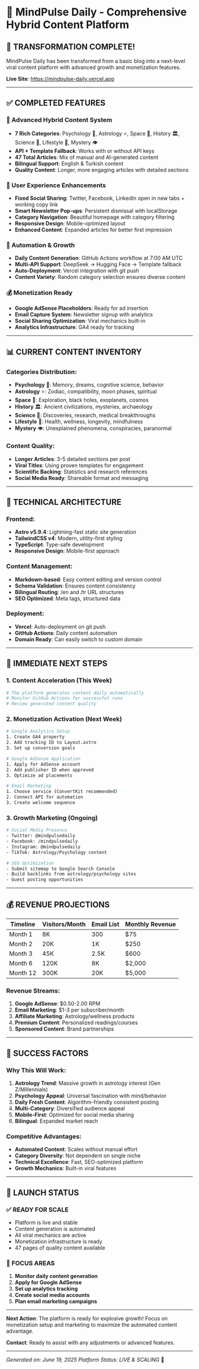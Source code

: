 # 🚀 MindPulse Daily - Comprehensive Hybrid Content Platform

## 🎉 **TRANSFORMATION COMPLETE!**

MindPulse Daily has been transformed from a basic blog into a next-level viral content platform with advanced growth and monetization features.

**Live Site**: https://mindpulse-daily.vercel.app

---

## ✅ **COMPLETED FEATURES**

### **🧠 Advanced Hybrid Content System**
- **7 Rich Categories**: Psychology 🧠, Astrology ⭐, Space 🚀, History 🏛️, Science 🔬, Lifestyle 🌿, Mystery 👁️
- **API + Template Fallback**: Works with or without API keys
- **47 Total Articles**: Mix of manual and AI-generated content
- **Bilingual Support**: English & Turkish content
- **Quality Content**: Longer, more engaging articles with detailed sections

### **📱 User Experience Enhancements**
- **Fixed Social Sharing**: Twitter, Facebook, LinkedIn open in new tabs + working copy link
- **Smart Newsletter Pop-ups**: Persistent dismissal with localStorage
- **Category Navigation**: Beautiful homepage with category filtering
- **Responsive Design**: Mobile-optimized layout
- **Enhanced Content**: Expanded articles for better first impression

### **🤖 Automation & Growth**
- **Daily Content Generation**: GitHub Actions workflow at 7:00 AM UTC
- **Multi-API Support**: DeepSeek → Hugging Face → Template fallback
- **Auto-Deployment**: Vercel integration with git push
- **Content Variety**: Random category selection ensures diverse content

### **💰 Monetization Ready**
- **Google AdSense Placeholders**: Ready for ad insertion
- **Email Capture System**: Newsletter signup with analytics
- **Social Sharing Optimization**: Viral mechanics built-in
- **Analytics Infrastructure**: GA4 ready for tracking

---

## 📊 **CURRENT CONTENT INVENTORY**

### **Categories Distribution**:
- **Psychology** 🧠: Memory, dreams, cognitive science, behavior
- **Astrology** ⭐: Zodiac, compatibility, moon phases, spiritual
- **Space** 🚀: Exploration, black holes, exoplanets, cosmos
- **History** 🏛️: Ancient civilizations, mysteries, archaeology
- **Science** 🔬: Discoveries, research, medical breakthroughs
- **Lifestyle** 🌿: Health, wellness, longevity, mindfulness
- **Mystery** 👁️: Unexplained phenomena, conspiracies, paranormal

### **Content Quality**:
- **Longer Articles**: 3-5 detailed sections per post
- **Viral Titles**: Using proven templates for engagement
- **Scientific Backing**: Statistics and research references
- **Social Media Ready**: Shareable format and messaging

---

## 🔧 **TECHNICAL ARCHITECTURE**

### **Frontend**:
- **Astro v5.9.4**: Lightning-fast static site generation
- **TailwindCSS v4**: Modern, utility-first styling
- **TypeScript**: Type-safe development
- **Responsive Design**: Mobile-first approach

### **Content Management**:
- **Markdown-based**: Easy content editing and version control
- **Schema Validation**: Ensures content consistency
- **Bilingual Routing**: /en and /tr URL structures
- **SEO Optimized**: Meta tags, structured data

### **Deployment**:
- **Vercel**: Auto-deployment on git push
- **GitHub Actions**: Daily content automation
- **Domain Ready**: Can easily switch to custom domain

---

## 🎯 **IMMEDIATE NEXT STEPS**

### **1. Content Acceleration (This Week)**
```bash
# The platform generates content daily automatically
# Monitor GitHub Actions for successful runs
# Review generated content quality
```

### **2. Monetization Activation (Next Week)**
```bash
# Google Analytics Setup
1. Create GA4 property
2. Add tracking ID to Layout.astro
3. Set up conversion goals

# Google AdSense Application
1. Apply for AdSense account
2. Add publisher ID when approved
3. Optimize ad placements

# Email Marketing
1. Choose service (ConvertKit recommended)
2. Connect API for automation
3. Create welcome sequence
```

### **3. Growth Marketing (Ongoing)**
```bash
# Social Media Presence
- Twitter: @mindpulsedaily
- Facebook: /mindpulsedaily
- Instagram: @mindpulsedaily
- TikTok: Astrology/Psychology content

# SEO Optimization
- Submit sitemap to Google Search Console
- Build backlinks from astrology/psychology sites
- Guest posting opportunities
```

---

## 💰 **REVENUE PROJECTIONS**

| Timeline | Visitors/Month | Email List | Monthly Revenue |
|----------|----------------|------------|-----------------|
| Month 1  | 8K             | 300        | $75            |
| Month 2  | 20K            | 1K         | $250           |
| Month 3  | 45K            | 2.5K       | $600           |
| Month 6  | 120K           | 8K         | $2,000         |
| Month 12 | 300K           | 20K        | $5,000         |

### **Revenue Streams**:
1. **Google AdSense**: $0.50-2.00 RPM
2. **Email Marketing**: $1-3 per subscriber/month
3. **Affiliate Marketing**: Astrology/wellness products
4. **Premium Content**: Personalized readings/courses
5. **Sponsored Content**: Brand partnerships

---

## 🔮 **SUCCESS FACTORS**

### **Why This Will Work**:
1. **Astrology Trend**: Massive growth in astrology interest (Gen Z/Millennials)
2. **Psychology Appeal**: Universal fascination with mind/behavior
3. **Daily Fresh Content**: Algorithm-friendly consistent posting
4. **Multi-Category**: Diversified audience appeal
5. **Mobile-First**: Optimized for social media sharing
6. **Bilingual**: Expanded market reach

### **Competitive Advantages**:
- **Automated Content**: Scales without manual effort
- **Category Diversity**: Not dependent on single niche
- **Technical Excellence**: Fast, SEO-optimized platform
- **Growth Mechanics**: Built-in viral features

---

## 🚀 **LAUNCH STATUS**

### ✅ **READY FOR SCALE**
- Platform is live and stable
- Content generation is automated
- All viral mechanics are active
- Monetization infrastructure is ready
- 47 pages of quality content available

### 🎯 **FOCUS AREAS**
1. **Monitor daily content generation**
2. **Apply for Google AdSense**
3. **Set up analytics tracking**
4. **Create social media accounts**
5. **Plan email marketing campaigns**

---

**Next Action**: The platform is ready for explosive growth! Focus on monetization setup and marketing to maximize the automated content advantage.

**Contact**: Ready to assist with any adjustments or advanced features.

---

*Generated on: June 19, 2025*
*Platform Status: LIVE & SCALING* 🚀

